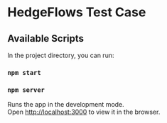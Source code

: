 # HedgeFlows Test Case

## Available Scripts

In the project directory, you can run:

### `npm start`
### `npm server`

Runs the app in the development mode.\
Open [http://localhost:3000](http://localhost:3000) to view it in the browser.
